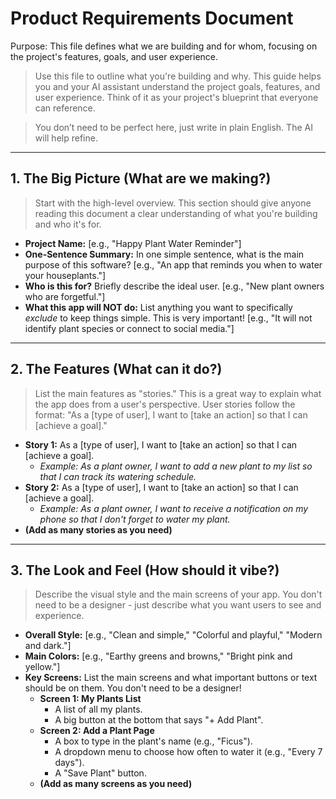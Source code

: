 # Product Requirements Document

Purpose: This file defines what we are building and for whom, focusing on the project's features, goals, and user experience.

> Use this file to outline what you're building and why. This guide helps you and your AI assistant understand the project goals, features, and user experience. Think of it as your project's blueprint that everyone can reference.

> You don’t need to be perfect here, just write in plain English. The AI will help refine.

---

## 1. The Big Picture (What are we making?)

> Start with the high-level overview. This section should give anyone reading this document a clear understanding of what you're building and who it's for.

- **Project Name:** [e.g., "Happy Plant Water Reminder"]
- **One-Sentence Summary:** In one simple sentence, what is the main purpose of this software? [e.g., "An app that reminds you when to water your houseplants."]
- **Who is this for?** Briefly describe the ideal user. [e.g., "New plant owners who are forgetful."]
- **What this app will NOT do:** List anything you want to specifically _exclude_ to keep things simple. This is very important! [e.g., "It will not identify plant species or connect to social media."]

---

## 2. The Features (What can it do?)

> List the main features as "stories." This is a great way to explain what the app does from a user's perspective. User stories follow the format: "As a [type of user], I want to [take an action] so that I can [achieve a goal]."

- **Story 1:** As a [type of user], I want to [take an action] so that I can [achieve a goal].
  - _Example: As a plant owner, I want to add a new plant to my list so that I can track its watering schedule._
- **Story 2:** As a [type of user], I want to [take an action] so that I can [achieve a goal].
  - _Example: As a plant owner, I want to receive a notification on my phone so that I don't forget to water my plant._
- **(Add as many stories as you need)**

---

## 3. The Look and Feel (How should it vibe?)

> Describe the visual style and the main screens of your app. You don't need to be a designer - just describe what you want users to see and experience.

- **Overall Style:** [e.g., "Clean and simple," "Colorful and playful," "Modern and dark."]
- **Main Colors:** [e.g., "Earthy greens and browns," "Bright pink and yellow."]
- **Key Screens:** List the main screens and what important buttons or text should be on them. You don't need to be a designer!
  - **Screen 1: My Plants List**
    - A list of all my plants.
    - A big button at the bottom that says "+ Add Plant".
  - **Screen 2: Add a Plant Page**
    - A box to type in the plant's name (e.g., "Ficus").
    - A dropdown menu to choose how often to water it (e.g., "Every 7 days").
    - A "Save Plant" button.
  - **(Add as many screens as you need)**

